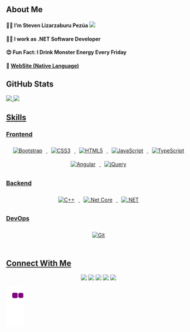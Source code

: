 ## About Me

#### 🙎‍♂️ I’m Steven Lizarzaburu Pezúa <img height="20px" src="https://user-images.githubusercontent.com/89370556/156010551-ff090246-f738-4a04-b229-7385e6e3f457.png"/>

#### 👨‍💻 I work as .NET Software Developer

#### 😊 Fun Fact: I Drink Monster Energy Every Friday

#### 👀 <a href="https://bit.ly/3vejbw6" target="_blank" >WebSite (Native Language)</a>

## GitHub Stats

<div align="left">
  <a href="https://github.com/stevenlizarzaburupezua">
  <img height="155em" src="https://github-readme-stats.vercel.app/api?username=stevenlizarzaburupezua&hide=contribs,prs"/>
  <img height="155em" src="https://github-readme-stats.vercel.app/api/top-langs/?username=stevenlizarzaburupezua&layout=compact"/>
</div>
 
## Skills
  
### Frontend  
<div align="center">  
<img style="margin: 10px" src="https://profilinator.rishav.dev/skills-assets/bootstrap-plain.svg" alt="Bootstrap" height="50" />  
<img style="margin: 10px" src="https://profilinator.rishav.dev/skills-assets/css3-original-wordmark.svg" alt="CSS3" height="50" />  
<img style="margin: 10px" src="https://profilinator.rishav.dev/skills-assets/html5-original-wordmark.svg" alt="HTML5" height="50" />  
<img style="margin: 10px" src="https://profilinator.rishav.dev/skills-assets/javascript-original.svg" alt="JavaScript" height="50" />  
<img style="margin: 10px" src="https://profilinator.rishav.dev/skills-assets/typescript-original.svg" alt="TypeScript" height="50" />  
<img style="margin: 10px" src="https://profilinator.rishav.dev/skills-assets/angularjs-original.svg" alt="Angular" height="50" />  
<img style="margin: 10px" src="https://profilinator.rishav.dev/skills-assets/jquery.png" alt="jQuery" height="50" />  
</div>

</td><td valign="top" width="33%">



### Backend  
<div align="center">  
<img style="margin: 10px" src="https://profilinator.rishav.dev/skills-assets/cplusplus-original.svg" alt="C++" height="50" />  
<img style="margin: 10px" src="https://profilinator.rishav.dev/skills-assets/dotnetcore.png" alt=".Net Core" height="50" />  
<img style="margin: 10px" src="https://profilinator.rishav.dev/skills-assets/dot-net-original-wordmark.svg" alt=".NET" height="50" />  
</div>

</td><td valign="top" width="33%">



### DevOps  
<div align="center">  
<img style="margin: 10px" src="https://profilinator.rishav.dev/skills-assets/git-scm-icon.svg" alt="Git" height="50" />  
</div>

</td></tr></table>  

<br/>  
 
 ## Connect With Me


<div align="center" > 
  
<a href="https://www.youtube.com/channel/UC8b6S4O_26KId78ZTCeTq1A" target="_blank"><img src="https://img.shields.io/badge/YouTube-FF0000?style=for-the-badge&logo=youtube&logoColor=white" target="_blank"></a>
<a href = "lizarzaburupezuasteven@gmail.com"><img src="https://img.shields.io/badge/-Gmail-%23333?style=for-the-badge&logo=gmail&logoColor=white" target="_blank"></a>
<a href="https://www.linkedin.com/in/stevenlizarzaburupezua/" target="_blank"><img src="https://img.shields.io/badge/-LinkedIn-%230077B5?style=for-the-badge&logo=linkedin&logoColor=white" target="_blank"></a> 
<a href="https://twitter.com/StevenLPezua" target="_blank"><img src="https://img.shields.io/badge/Twitter-1DA1F2?style=for-the-badge&logo=twitter&logoColor=white" target="_blank"></a> 
  <a href="https://www.instagram.com/steven_lizarzaburu_pezua/" target="_blank"><img src="https://img.shields.io/badge/Instagram-E4405F?style=for-the-badge&logo=instagram&logoColor=white" target="_blank"></a> 
 
</div>

**![snake gif](https://github.com/stevenlizarzaburupezua/stevenlizarzaburupezua/blob/output/github-contribution-grid-snake.gif)**
